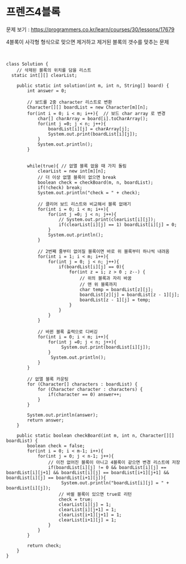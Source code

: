 # 프렌즈4블록

문제 보기 : <https://programmers.co.kr/learn/courses/30/lessons/17679>

4블록이 사각형 형식으로 맞으면 제거하고 제거된 블록의 갯수를 맞추는 문제

<pre> <code>

class Solution {
    // 삭제된 블록의 위치를 담을 리스트
  static int[][] clearList;

    public static int solution(int m, int n, String[] board) {
        int answer = 0;

        // 보드를 2중 character 리스트로 변환
        Character[][] boardList = new Character[m][n];
        for(int i = 0; i < m; i++){  // 보드 char array 로 변경
            char[] charArray = board[i].toCharArray();
            for(int j =0; j < n; j++){
                boardList[i][j] = charArray[j];
                System.out.print(boardList[i][j]);
            }
            System.out.println();
        }


        while(true){ // 없앨 블록 없을 때 가지 돌림
            clearList = new int[m][n];
            // 더 이상 없앨 블록이 없으면 break
            boolean check = checkBoard(m, n, boardList);
            if(!check) break;
            System.out.println("check = " + check);

            // 클리어 보드 리스트와 비교해서 블록 없애기
            for(int i = 0; i < m; i++){
                for(int j =0; j < n; j++){
                    // System.out.print(clearList[i][j]);
                    if(clearList[i][j] == 1) boardList[i][j] = 0;
                }
                System.out.println();
            }

            // 2번째 줄부터 없어질 블록이면 바로 위 블록부터 하나씩 내려옴
            for(int i = 1; i < m; i++){
                for(int j = 0; j < n; j++){
                    if(boardList[i][j] == 0){
                        for(int z = i; z > 0 ; z--) {
                            // 위의 블록과 자리 바꿈
                            // 맨 위 블록까지
                            char temp = boardList[z][j];
                            boardList[z][j] = boardList[z - 1][j];
                            boardList[z - 1][j] = temp;
                        }
                    }
                }
            }

            // 바뀐 블록 출력으로 디버깅
            for(int i = 0; i < m; i++){
                for(int j =0; j < n; j++){
                     System.out.print(boardList[i][j]);
                }
                 System.out.println();
            }
        }

        // 없앨 블록 카운팅
        for (Character[] characters : boardList) {
            for (Character character : characters) {
                if(character == 0) answer++;
            }
        }

        System.out.println(answer);
        return answer;
    }

    public static boolean checkBoard(int m, int n, Character[][] boardList) {
        boolean check = false;
        for(int i = 0; i < m-1; i++){
            for(int j = 0; j < n-1; j++){
                // 이전 없어진 블록이 아니고 4블록이 같으면 변경 리스트에 저장
                if(boardList[i][j] != 0 && boardList[i][j] == boardList[i][j+1] && boardList[i][j] == boardList[i+1][j+1] && boardList[i][j] == boardList[i+1][j]){
                     System.out.println("boardList[i][j] = " + boardList[i][j]);
                    // 바뀔 블록이 있으면 true로 리턴
                    check = true;
                    clearList[i][j] = 1;
                    clearList[i][j+1] = 1;
                    clearList[i+1][j+1] = 1;
                    clearList[i+1][j] = 1;
                }
            }
        }

        return check;
    }
}

</code> </pre>